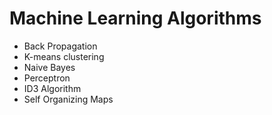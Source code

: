 # Machine Learning Algorithms

- Back Propagation
- K-means clustering
- Naive Bayes
- Perceptron
- ID3 Algorithm
- Self Organizing Maps
